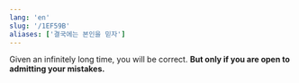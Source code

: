 ```yaml
---
lang: 'en'
slug: '/1EF59B'
aliases: ['결국에는 본인을 믿자']
---
```


Given an infinitely long time, you will be correct.
**But only if you are open to admitting your mistakes.**
